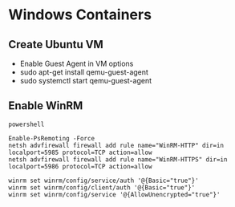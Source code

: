 # Windows Containers #

## Create Ubuntu VM ##
* Enable Guest Agent in VM options
* sudo apt-get install qemu-guest-agent
* sudo systemctl start qemu-guest-agent

## Enable WinRM ##

```
powershell

Enable-PsRemoting -Force
netsh advfirewall firewall add rule name="WinRM-HTTP" dir=in localport=5985 protocol=TCP action=allow
netsh advfirewall firewall add rule name="WinRM-HTTPS" dir=in localport=5986 protocol=TCP action=allow

winrm set winrm/config/service/auth '@{Basic="true"}'
winrm set winrm/config/client/auth '@{Basic="true"}'
winrm set winrm/config/service '@{AllowUnencrypted="true"}'

```
